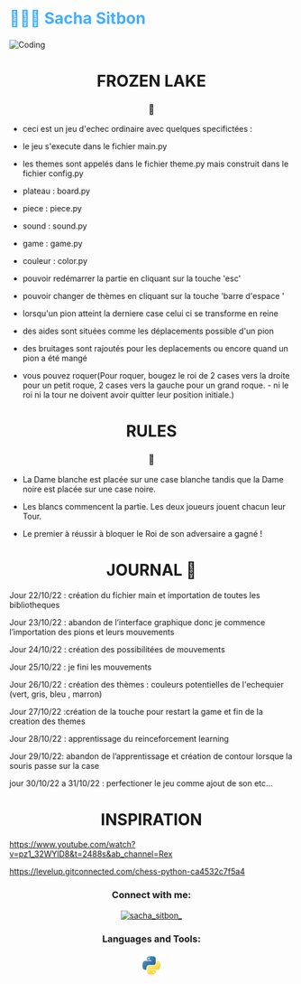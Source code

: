 <h1 style="color: #44AEFB;"> 👨🏻‍💻 Sacha Sitbon </h1>
<img align="center" alt="Coding" width"400" src="https://miro.medium.com/v2/resize:fit:824/1*af0diz6xweH1deJj7Pn0oQ.gif">




<h1 align="center">FROZEN LAKE</h1>
<h3 align="center">🤖</h3>

- ceci est un jeu d'echec ordinaire avec quelques specifictées : 

- le jeu s'execute dans le fichier main.py

- les themes sont appelés dans le fichier theme.py mais construit dans le fichier config.py

- plateau : board.py

- piece : piece.py

- sound : sound.py

- game : game.py

- couleur : color.py

- pouvoir redémarrer la partie en cliquant sur la touche 'esc' 

- pouvoir changer de thèmes en cliquant sur la touche 'barre d'espace ' 

- lorsqu'un pion atteint la derniere case celui ci se transforme en reine 

- des aides sont situées comme les déplacements possible d'un pion 

- des bruitages sont rajoutés pour les deplacements ou encore quand un pion a été mangé

- vous pouvez roquer(Pour roquer, bougez le roi de 2 cases vers la droite pour un petit roque, 2 cases vers la gauche pour un grand roque. - ni le roi ni la tour ne doivent avoir quitter leur position initiale.)
<h1 align="center">RULES</h1>
<h3 align="center">📁</h3>

- La Dame blanche est placée sur une case blanche tandis que la Dame noire est placée sur une case noire. 

- Les blancs commencent la partie. Les deux joueurs jouent chacun leur Tour.

- Le premier à réussir à bloquer le Roi de son adversaire a gagné !




<h1 align="center">JOURNAL 📰</h1>



Jour 22/10/22 :  création du fichier main et importation de toutes les bibliotheques

Jour 23/10/22 : abandon de l’interface graphique donc je commence l’importation des pions et leurs mouvements 

Jour 24/10/22 : création des possibilitées de mouvements 

Jour 25/10/22 : je fini les mouvements 

Jour 26/10/22 : création des thèmes : couleurs potentielles de l'echequier  (vert, gris, bleu , marron)

Jour 27/10/22 :création de la touche pour restart la game et fin de la creation des themes 


Jour 28/10/22 : apprentissage du reinceforcement learning 

Jour 29/10/22: abandon de l’apprentissage et création de contour lorsque la souris passe sur la case 

jour 30/10/22 a 31/10/22 : perfectioner le jeu comme ajout de son etc...





<h1 align="center">INSPIRATION</h1>

https://www.youtube.com/watch?v=pz1_32WYlD8&t=2488s&ab_channel=Rex


https://levelup.gitconnected.com/chess-python-ca4532c7f5a4



<h3 align="center">Connect with me:</h3>
<p align="center">
<a href="https://instagram.com/sacha_sitbon_" target="blank"><img align="center" src="https://raw.githubusercontent.com/rahuldkjain/github-profile-readme-generator/master/src/images/icons/Social/instagram.svg" alt="sacha_sitbon_" height="30" width="40" /></a>
</p>

<h3 align="center">Languages and Tools:</h3>
<p align="center"> <a href="https://www.python.org" target="_blank" rel="noreferrer"> <img src="https://raw.githubusercontent.com/devicons/devicon/master/icons/python/python-original.svg" alt="python" width="40" height="40"/> </a> </p>
